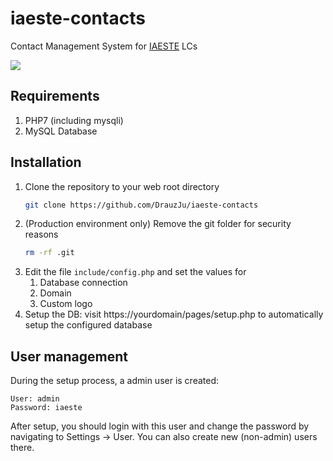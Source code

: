 # iaeste-contacts
Contact Management System for [IAESTE](https://www.iaeste.de/) LCs 

![](https://www.iaeste.de/files/2019/04/iaeste-logo.png)

## Requirements
1. PHP7 (including mysqli)
2. MySQL Database

## Installation
1. Clone the repository to your web root directory
   ```bash
   git clone https://github.com/DrauzJu/iaeste-contacts
   ```
2. (Production environment only) Remove the git folder for security reasons
   ```bash
   rm -rf .git
   ```
3. Edit the file `include/config.php` and set the values for 
    1. Database connection
    2. Domain
    3. Custom logo
4. Setup the DB: visit https://yourdomain/pages/setup.php to automatically setup the configured database

## User management
During the setup process, a admin user is created:
```text
User: admin
Password: iaeste
```

After setup, you should login with this user and change the password by navigating to Settings -> User.
You can also create new (non-admin) users there. 
